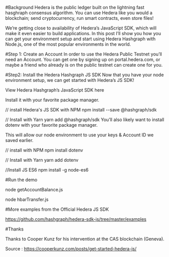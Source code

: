 #Background
Hedera is the public ledger built on the lightning fast hasghraph consensus algorithm. You can use Hedera like you would a blockchain; send cryptocurrency, run smart contracts, even store files!

We’re getting close to availability of Hedera’s JavaScript SDK, which will make it even easier to build applications. In this post I’ll show you how you can get your environment setup and start using Hedera Hashgraph with Node.js, one of the most popular environments in the world.

#Step 1: Create an Account
In order to use the Hedera Public Testnet you’ll need an Account. You can get one by signing up on portal.hedera.com, or maybe a friend who already is on the public testnet can create one for you.

#Step2: Install the Hedera Hashgraph JS SDK
Now that you have your node environment setup, we can get started with Hedera’s JS SDK!

View Hedera Hashgraph’s JavaScript SDK here

Install it with your favorite package manager.

// install Hedera's JS SDK with NPM
npm install --save @hashgraph/sdk

// Install with Yarn
yarn add @hashgraph/sdk
You’ll also likely want to install dotenv with your favorite package manager.

This will allow our node environment to use your keys & Account ID we saved earlier.

// install with NPM
npm install dotenv

// Install with Yarn
yarn add dotenv

//Install JS ES6
npm install -g node-es6

#Run the demo

node getAccountBalance.js

node hbarTransfer.js

#More examples from the Official Hedera JS SDK

https://github.com/hashgraph/hedera-sdk-js/tree/master/examples

#Thanks

Thanks to Cooper Kunz for his intervention at the CAS blockchain (Geneva).

Source : https://cooperkunz.com/posts/get-started-hedera-js/
